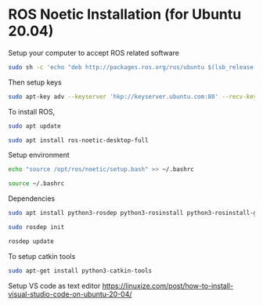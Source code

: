 # ROS Noetic Installation (for Ubuntu 20.04)

Setup your computer to accept ROS related software

```sh
sudo sh -c 'echo "deb http://packages.ros.org/ros/ubuntu $(lsb_release -sc) main" > /etc/apt/sources.list.d/ros-latest.list'
```

Then setup keys

```sh
sudo apt-key adv --keyserver 'hkp://keyserver.ubuntu.com:80' --recv-key C1CF6E31E6BADE8868B172B4F42ED6FBAB17C654
```

To install ROS, 

```sh
sudo apt update
```

```sh
sudo apt install ros-noetic-desktop-full
```

Setup environment

```sh
echo "source /opt/ros/noetic/setup.bash" >> ~/.bashrc
```

```sh
source ~/.bashrc
```

Dependencies

```sh
sudo apt install python3-rosdep python3-rosinstall python3-rosinstall-generator python3-wstool build-essential
```

```sh
sudo rosdep init
```

```sh
rosdep update
```

To setup catkin tools
```sh
sudo apt-get install python3-catkin-tools
```


Setup VS code as text editor
https://linuxize.com/post/how-to-install-visual-studio-code-on-ubuntu-20-04/
